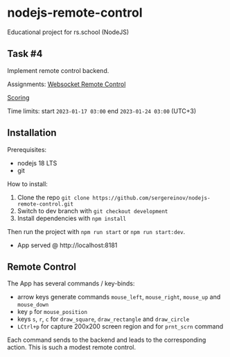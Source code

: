 # nodejs-remote-control

Educational project for rs.school (NodeJS)

## Task #4

Implement remote control backend.

Assignments: [Websocket Remote Control](https://github.com/AlreadyBored/nodejs-assignments/blob/main/assignments/remote-control/assignment.md)

[Scoring](https://github.com/AlreadyBored/nodejs-assignments/blob/main/assignments/remote-control/score.md)

Time limits: start `2023-01-17 03:00` end `2023-01-24 03:00` (UTC+3)

## Installation

Prerequisites:
* nodejs 18 LTS
* git

How to install:
1. Clone the repo `git clone https://github.com/sergereinov/nodejs-remote-control.git`
2. Switch to dev branch with `git checkout development`
3. Install dependencies with `npm install`

Then run the project with `npm run start` or `npm run start:dev`.
* App served @ http://localhost:8181

## Remote Control

The App has several commands / key-binds:
- arrow keys generate commands `mouse_left`, `mouse_right`, `mouse_up` and `mouse_down`
- key `p` for `mouse_position`
- keys `s`, `r`, `c` for `draw_square`, `draw_rectangle` and `draw_circle`
- `LCtrl+p` for capture 200x200 screen region and for `prnt_scrn` command

Each command sends to the backend and leads to the corresponding action.
This is such a modest remote control.

